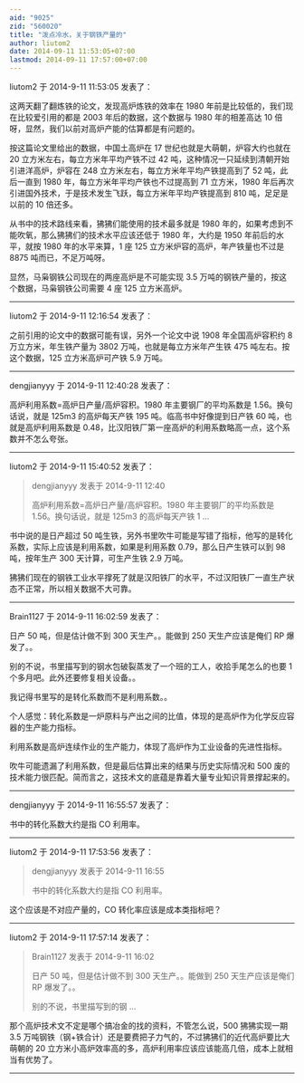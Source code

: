 ```yaml
---
aid: "9025"
zid: "560020"
title: "泼点冷水，关于钢铁产量的"
author: liutom2
date: 2014-09-11 11:53:05+07:00
lastmod: 2014-09-11 17:57:00+07:00
---
```


liutom2 于 2014-9-11 11:53:05 发表了：

这两天翻了翻炼铁的论文，发现高炉炼铁的效率在 1980 年前是比较低的，我们现在比较爱引用的都是 2003 年后的数据，这个数据与 1980 年的相差高达 10 倍呀，显然，我们以前对高炉产能的估算都是有问题的。

按这篇论文里给出的数据，中国土高炉在 17 世纪也就是大萌朝，炉容大约也就在 20 立方米左右，每立方米年平均产铁不过 42 吨，这种情况一只延续到清朝开始引进洋高炉，炉容在 248 立方米左右，每立方米年平均产铁提高到了 52 吨，此后一直到 1980 年，每立方米年平均产铁也不过提高到 71 立方米，1980 年后再次引进国外技术，于是技术发生飞跃，每立方米年平均产铁提高到 810 吨，足足是以前的 10 倍还多。

从书中的技术路线来看，狒狒们能使用的技术最多就是 1980 年的，如果考虑到不能吹氧，那么狒狒们的技术水平应该还低于 1980 年，大约是 1950 年前后的水平，就按 1980 年的水平来算，1 座 125 立方米炉容的高炉，年产铁量也不过是 8875 吨而已，不足万吨呀。

显然，马枭钢铁公司现在的两座高炉是不可能实现 3.5 万吨的钢铁产量的，按这个数据，马枭钢铁公司需要 4 座 125 立方米高炉。

---

liutom2 于 2014-9-11 12:16:54 发表了：

之前引用的论文中的数据可能有误，另外一个论文中说 1908 年全国高炉容积约 8 万立方米，年生铁产量为 3802 万吨，也就是每立方米年产生铁 475 吨左右。按这个数据，125 立方米高炉可产铁 5.9 万吨。

---

dengjianyyy 于 2014-9-11 12:40:28 发表了：

高炉利用系数=高炉日产量/高炉容积。1980 年主要钢厂的平均系数是 1.56。换句话说，就是 125m3 的高炉每天产铁 195 吨。临高书中好像提到日产铁 60 吨，也就是高炉利用系数是 0.48，比汉阳铁厂第一座高炉的利用系数略高一点，这个系数并不怎么夸张。

---

liutom2 于 2014-9-11 15:40:52 发表了：

> dengjianyyy 发表于 2014-9-11 12:40
>
> 高炉利用系数=高炉日产量/高炉容积。1980 年主要钢厂的平均系数是 1.56。换句话说，就是 125m3 的高炉每天产铁 1 ...

书中说的是日产超过 50 吨生铁，另外书里吹牛可能是写错了指标，他写的是转化系数，实际上应该是利用系数，如果是利用系数 0.79，那么日产生铁可以到 98 吨，按年生产 300 天计算，可生产生铁 2.9 万吨。

狒狒们现在的钢铁工业水平撑死了就是汉阳铁厂的水平，不过汉阳铁厂一直生产状态不正常，所以相关数据不大可靠。

---

Brain1127 于 2014-9-11 16:02:59 发表了：

日产 50 吨，但是估计做不到 300 天生产。。能做到 250 天生产应该是俺们 RP 爆发了。。

别的不说，书里描写到的钢水包破裂蒸发了一个班的工人，收拾手尾怎么的也要 1 个多月吧。此外还要修复相关设备。。

我记得书里写的是转化系数而不是利用系数。。

个人感觉：转化系数是一炉原料与产出之间的比值，体现的是高炉作为化学反应容器的生产能力指标。

利用系数是高炉连续作业的生产能力，体现了高炉作为工业设备的先进性指标。

吹牛可能遗漏了利用系数，但是最后估算出来的结果与历史实际情况和 500 废的技术能力很匹配。简而言之，这技术文的底蕴是靠着大量专业知识背景撑起来的。

---

dengjianyyy 于 2014-9-11 16:55:57 发表了：

书中的转化系数大约是指 CO 利用率。

---

liutom2 于 2014-9-11 17:53:56 发表了：

> dengjianyyy 发表于 2014-9-11 16:55
>
> 书中的转化系数大约是指 CO 利用率。

这个应该是不对应产量的，CO 转化率应该是成本类指标吧？

---

liutom2 于 2014-9-11 17:57:14 发表了：

> Brain1127 发表于 2014-9-11 16:02
>
> 日产 50 吨，但是估计做不到 300 天生产。。能做到 250 天生产应该是俺们 RP 爆发了。。
>
> 别的不说，书里描写到的钢 ...

那个高炉技术文不定是哪个搞冶金的找的资料，不管怎么说，500 狒狒实现一期 3.5 万吨钢铁（钢+铁合计）还是要费把子力气的，不过狒狒们的近代高炉要比大萌朝的 20 立方米小高炉效率高的多，高炉利用率应该应该能高几倍，成本上就相当有优势了。

---
